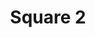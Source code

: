 ---
title: Square 2
date: 
draft: false

# descripcion
description : Argolla de plata cierre bisagra

materials: Plata 925

color: Plateado

dimensions: 2cm diam

code: 01-11-0490

type: "Aros"

categories: []

price: $3.140,00

price_eftvo: $2.670,00

# Images
# first image will be shown in the product page
images:
  # - image: "images/path_to_image"
  # La ubicacion de las imagenes es imagenes/Aros/Aros.Argollas/01-11-0490-square-2
  - image: "./images/aros/argollas/01-11-0490_a.JPG"
  - image: "./images/aros/argollas/01-11-0490_b.jpg"
  - image: "./images/aros/argollas/01-11-0490_c.jpg"
---